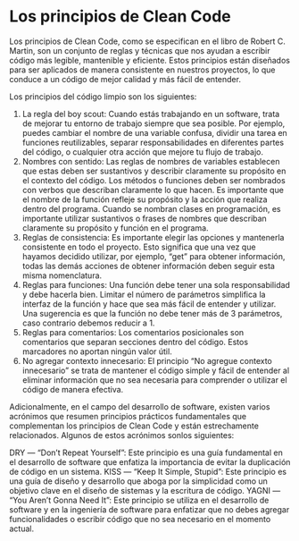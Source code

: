 # Los principios de Clean Code
Los principios de Clean Code, como se especifican en el libro de Robert C. Martin, son un conjunto de reglas y técnicas que nos ayudan a escribir código más legible, mantenible y eficiente. Estos principios están diseñados para ser aplicados de manera consistente en nuestros proyectos, lo que conduce a un código de mejor calidad y más fácil de entender.

Los principios del código limpio son los siguientes:

1. La regla del boy scout:
Cuando estás trabajando en un software, trata de mejorar tu entorno de trabajo siempre que sea posible. Por ejemplo, puedes cambiar el nombre de una variable confusa, dividir una tarea en funciones reutilizables, separar responsabilidades en diferentes partes del código, o cualquier otra acción que mejore tu flujo de trabajo.
2. Nombres con sentido:
Las reglas de nombres de variables establecen que estas deben ser sustantivos y describir claramente su propósito en el contexto del código.
Los métodos o funciones deben ser nombrados con verbos que describan claramente lo que hacen. Es importante que el nombre de la función refleje su propósito y la acción que realiza dentro del programa.
Cuando se nombran clases en programación, es importante utilizar sustantivos o frases de nombres que describan claramente su propósito y función en el programa.
3. Reglas de consistencia:
Es importante elegir las opciones y mantenerla consistente en todo el proyecto. Esto significa que una vez que hayamos decidido utilizar, por ejemplo, “get” para obtener información, todas las demás acciones de obtener información deben seguir esta misma nomenclatura.
4. Reglas para funciones:
Una función debe tener una sola responsabilidad y debe hacerla bien.
Limitar el número de parámetros simplifica la interfaz de la función y hace que sea más fácil de entender y utilizar. Una sugerencia es que la función no debe tener más de 3 parámetros, caso contrario debemos reducir a 1.
5. Reglas para comentarios:
Los comentarios posicionales son comentarios que separan secciones dentro del código. Estos marcadores no aportan ningún valor útil.
6. No agregar contexto innecesario:
El principio “No agregue contexto innecesario” se trata de mantener el código simple y fácil de entender al eliminar información que no sea necesaria para comprender o utilizar el código de manera efectiva.

Adicionalmente, en el campo del desarrollo de software, existen varios acrónimos que resumen principios prácticos fundamentales que complementan los principios de Clean Code y están estrechamente relacionados. Algunos de estos acrónimos sonlos siguientes:

DRY — “Don’t Repeat Yourself”: Este principio es una guía fundamental en el desarrollo de software que enfatiza la importancia de evitar la duplicación de código en un sistema.
KISS — “Keep It Simple, Stupid”: Este principio es una guía de diseño y desarrollo que aboga por la simplicidad como un objetivo clave en el diseño de sistemas y la escritura de código.
YAGNI — “You Aren’t Gonna Need It”: Este principio se utiliza en el desarrollo de software y en la ingeniería de software para enfatizar que no debes agregar funcionalidades o escribir código que no sea necesario en el momento actual.
